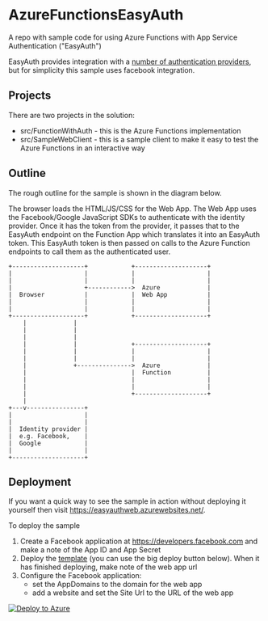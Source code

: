 # AzureFunctionsEasyAuth
A repo with sample code for using Azure Functions with App Service Authentication ("EasyAuth")

EasyAuth provides integration with a [number of authentication providers](https://docs.microsoft.com/en-us/azure/app-service/app-service-authentication-overview#documentation-and-additional-resources), but for simplicity this sample uses facebook integration.

## Projects

There are two projects in the solution:

 * src/FunctionWithAuth - this is the Azure Functions implementation
 * src/SampleWebClient - this is a sample client to make it easy to test the Azure Functions in an interactive way

## Outline
The rough outline for the sample is shown in the diagram below.

The browser loads the HTML/JS/CSS for the Web App. The Web App uses the Facebook/Google JavaScript SDKs to authenticate with the identity provider. Once it has the token from the provider, it passes that to the EasyAuth endpoint on the Function App which translates it into an EasyAuth token. This EasyAuth token is then passed on calls to the Azure Function endpoints to call them as the authenticated user.

```
+--------------------+            +--------------------+
|                    |            |                    |
|                    |            |                    |
|                    +------------>  Azure             |
|  Browser           |            |  Web App           |
|                    |            |                    |
|                    |            |                    |
+--------------------+            +--------------------+
    |             |
    |             |
    |             |
    |             |               +--------------------+
    |             |               |                    |
    |             |               |                    |
    |             +--------------->  Azure             |
    |                             |  Function          |
    |                             |                    |
    |                             |                    |
    |                             +--------------------+
    |
+---v----------------+
|                    |
|                    |
|  Identity provider |
|  e.g. Facebook,    |
|  Google            |
|                    |
+--------------------+

```

## Deployment

If you want a quick way to see the sample in action without deploying it yourself then visit https://easyauthweb.azurewebsites.net/.

To deploy the sample

1. Create a Facebook application at https://developers.facebook.com and make a note of the App ID and App Secret
2. Deploy the [template](deploy/azuredeploy.json) (you can use the big deploy button below). When it has finished deploying, make note of the web app url
3. Configure the Facebook application:
    * set the AppDomains to the domain for the web app
    * add a website and set the Site Url to the URL of the web app


[![Deploy to Azure](http://azuredeploy.net/deploybutton.png)](https://portal.azure.com/#create/Microsoft.Template/uri/https%3A%2F%2Fraw.githubusercontent.com%2Fstuartleeks%2FAzureFunctionsEasyAuth%2Fmaster%2Fdeploy%2Fazuredeploy.json)